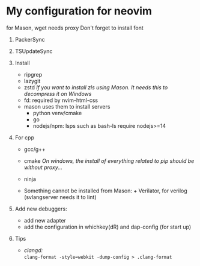 # My configuration for neovim

for Mason, wget needs proxy
Don't forget to install font

1. PackerSync
2. TSUpdateSync
3. Install

   - ripgrep
   - lazygit
   - zstd _If you want to install zls using Mason. It needs this to decompress it on Windows_
   - fd: required by nvim-html-css
   - mason uses them to install servers
     - python venv/cmake
     - go
     - nodejs/npm: lsps such as bash-ls require nodejs>=14

4. For cpp

   - gcc/g++
   - cmake _On windows, the install of everything related to pip should be without proxy..._
   - ninja

   - Something cannot be installed from Mason: + Verilator, for verilog (svlangserver needs it to lint)
     <br/>

5. Add new debuggers:

   - add new adapter
   - add the configuration in whichkey(<leader>dR) and dap-config (for start up)

6. Tips
   - _clangd:_ <br/>
     `clang-format -style=webkit -dump-config > .clang-format`
